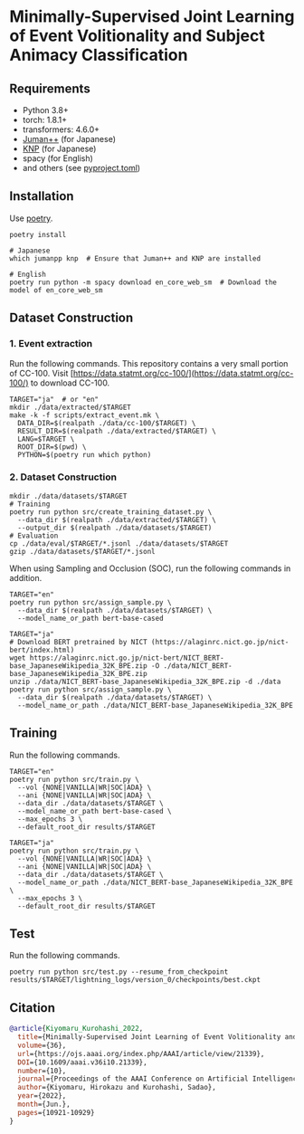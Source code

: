 # Minimally-Supervised Joint Learning of Event Volitionality and Subject Animacy Classification

## Requirements

- Python 3.8+
- torch: 1.8.1+
- transformers: 4.6.0+
- [Juman++](https://github.com/ku-nlp/jumanpp) (for Japanese)
- [KNP](https://github.com/ku-nlp/knp) (for Japanese)
- spacy (for English)
- and others (see [pyproject.toml](./pyproject.toml))

## Installation

Use [poetry](https://github.com/python-poetry/poetry).

```shell
poetry install

# Japanese
which jumanpp knp  # Ensure that Juman++ and KNP are installed

# English
poetry run python -m spacy download en_core_web_sm  # Download the model of en_core_web_sm
```

## Dataset Construction

### 1. Event extraction

Run the following commands.
This repository contains a very small portion of CC-100.
Visit [https://data.statmt.org/cc-100/](https://data.statmt.org/cc-100/) to download CC-100.

```shell
TARGET="ja"  # or "en"
mkdir ./data/extracted/$TARGET
make -k -f scripts/extract_event.mk \
  DATA_DIR=$(realpath ./data/cc-100/$TARGET) \
  RESULT_DIR=$(realpath ./data/extracted/$TARGET) \
  LANG=$TARGET \
  ROOT_DIR=$(pwd) \
  PYTHON=$(poetry run which python)
```

### 2. Dataset Construction

```shell
mkdir ./data/datasets/$TARGET
# Training
poetry run python src/create_training_dataset.py \
  --data_dir $(realpath ./data/extracted/$TARGET) \
  --output_dir $(realpath ./data/datasets/$TARGET)
# Evaluation
cp ./data/eval/$TARGET/*.jsonl ./data/datasets/$TARGET
gzip ./data/datasets/$TARGET/*.jsonl
```

When using Sampling and Occlusion (SOC), run the following commands in addition.

```shell
TARGET="en"
poetry run python src/assign_sample.py \
  --data_dir $(realpath ./data/datasets/$TARGET) \
  --model_name_or_path bert-base-cased

TARGET="ja"
# Download BERT pretrained by NICT (https://alaginrc.nict.go.jp/nict-bert/index.html)
wget https://alaginrc.nict.go.jp/nict-bert/NICT_BERT-base_JapaneseWikipedia_32K_BPE.zip -O ./data/NICT_BERT-base_JapaneseWikipedia_32K_BPE.zip
unzip ./data/NICT_BERT-base_JapaneseWikipedia_32K_BPE.zip -d ./data
poetry run python src/assign_sample.py \
  --data_dir $(realpath ./data/datasets/$TARGET) \
  --model_name_or_path ./data/NICT_BERT-base_JapaneseWikipedia_32K_BPE
```

## Training

Run the following commands.

```shell
TARGET="en"
poetry run python src/train.py \
  --vol {NONE|VANILLA|WR|SOC|ADA} \
  --ani {NONE|VANILLA|WR|SOC|ADA} \
  --data_dir ./data/datasets/$TARGET \
  --model_name_or_path bert-base-cased \
  --max_epochs 3 \
  --default_root_dir results/$TARGET

TARGET="ja"
poetry run python src/train.py \
  --vol {NONE|VANILLA|WR|SOC|ADA} \
  --ani {NONE|VANILLA|WR|SOC|ADA} \
  --data_dir ./data/datasets/$TARGET \
  --model_name_or_path ./data/NICT_BERT-base_JapaneseWikipedia_32K_BPE \
  --max_epochs 3 \
  --default_root_dir results/$TARGET
```

## Test

Run the following commands.

```shell
poetry run python src/test.py --resume_from_checkpoint results/$TARGET/lightning_logs/version_0/checkpoints/best.ckpt
```

## Citation

```bibtex
@article{Kiyomaru_Kurohashi_2022,
  title={Minimally-Supervised Joint Learning of Event Volitionality and Subject Animacy Classification},
  volume={36},
  url={https://ojs.aaai.org/index.php/AAAI/article/view/21339},
  DOI={10.1609/aaai.v36i10.21339},
  number={10},
  journal={Proceedings of the AAAI Conference on Artificial Intelligence},
  author={Kiyomaru, Hirokazu and Kurohashi, Sadao},
  year={2022},
  month={Jun.},
  pages={10921-10929}
}
```
